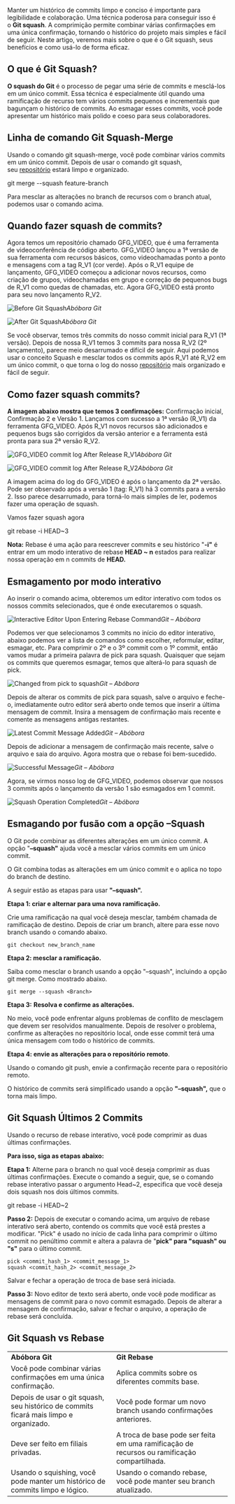 Manter um histórico de commits limpo e conciso é importante para legibilidade e colaboração. Uma técnica poderosa para conseguir isso é o **Git squash**. A comprimição permite combinar várias confirmações em uma única confirmação, tornando o histórico do projeto mais simples e fácil de seguir. Neste artigo, veremos mais sobre o que é o Git squash, seus benefícios e como usá-lo de forma eficaz.

## O que é Git Squash?

**O squash do Git** é o processo de pegar uma série de commits e mesclá-los em um único commit. Essa técnica é especialmente útil quando uma ramificação de recurso tem vários commits pequenos e incrementais que bagunçam o histórico de commits. Ao esmagar esses commits, você pode apresentar um histórico mais polido e coeso para seus colaboradores.

## Linha de comando Git Squash-Merge

Usando o comando git squash-merge, você pode combinar vários commits em um único commit. Depois de usar o comando git squash, seu [repositório](https://www.geeksforgeeks.org/what-is-a-git-repository/) estará limpo e organizado.

git merge --squash feature-branch

Para mesclar as alterações no branch de recursos com o branch atual, podemos usar o comando acima.

## Quando fazer squash de commits?

Agora temos um repositório chamado GFG_VIDEO, que é uma ferramenta de videoconferência de código aberto. GFG_VIDEO lançou a 1ª versão de sua ferramenta com recursos básicos, como videochamadas ponto a ponto e mensagens com a tag R_V1 (cor verde). Após o R_V1 equipe de lançamento, GFG_VIDEO começou a adicionar novos recursos, como criação de grupos, videochamadas em grupo e correção de pequenos bugs de R_V1 como quedas de chamadas, etc. Agora GFG_VIDEO está pronto para seu novo lançamento R_V2.

![Before Git Squash](https://media.geeksforgeeks.org/wp-content/uploads/20230519112308/git-squash-commit-.jpg)_Abóbora Git_

![After Git Squash](https://media.geeksforgeeks.org/wp-content/uploads/20230519112430/git-squash-commit-.jpg)_Abóbora Git_

Se você observar, temos três commits do nosso commit inicial para R_V1 (1ª versão). Depois de nossa R_V1 temos 3 commits para nossa R_V2 (2º lançamento), parece meio desarrumado e difícil de seguir. Aqui podemos usar o conceito Squash e mesclar todos os commits após R_V1 até R_V2 em um único commit, o que torna o log do nosso [repositório](https://www.geeksforgeeks.org/what-is-a-git-repository/) mais organizado e fácil de seguir.

## Como fazer squash commits?

**A imagem abaixo mostra que temos 3 confirmações:** Confirmação inicial, Confirmação 2 e Versão 1. Lançamos com sucesso a 1ª versão (R_V1) da ferramenta GFG_VIDEO. Após R_V1 novos recursos são adicionados e pequenos bugs são corrigidos da versão anterior e a ferramenta está pronta para sua 2ª versão R_V2.

![GFG_VIDEO commit log After Release R_V1](https://media.geeksforgeeks.org/wp-content/uploads/20220202200746/PBSquashV1.png)_Abóbora Git_

![GFG_VIDEO commit log After Release R_V2](https://media.geeksforgeeks.org/wp-content/uploads/20220202200638/PBSquash.png)_Abóbora Git_

A imagem acima do log do GFG_VIDEO é após o lançamento da 2ª versão. Pode ser observado após a versão 1 (tag: R_V1) há 3 commits para a versão 2. Isso parece desarrumado, para torná-lo mais simples de ler, podemos fazer uma operação de squash.

Vamos fazer squash agora

git rebase -i HEAD~3 

**Nota:** Rebase é uma ação para reescrever commits e seu histórico "**-i"** é entrar em um modo interativo de rebase **HEAD ~ n** estados para realizar nossa operação em n commits de **HEAD.**

## **Esmagamento por modo interativo**

Ao inserir o comando acima, obteremos um editor interativo com todos os nossos commits selecionados, que é onde executaremos o squash.

![Interactive Editor Upon Entering Rebase Command](https://media.geeksforgeeks.org/wp-content/uploads/20230519112838/git-merge-dev.png)_Git – Abóbora_

Podemos ver que selecionamos 3 commits no início do editor interativo, abaixo podemos ver a lista de comandos como escolher, reformular, editar, esmagar, etc. Para comprimir o 2º e o 3º commit com o 1º commit, então vamos mudar a primeira palavra de pick para squash. Quaisquer que sejam os commits que queremos esmagar, temos que alterá-lo para squash de pick.

![Changed from pick to squash](https://media.geeksforgeeks.org/wp-content/uploads/20230519113409/git-merge-dev.png)_Git – Abóbora_

Depois de alterar os commits de pick para squash, salve o arquivo e feche-o, imediatamente outro editor será aberto onde temos que inserir a última mensagem de commit. Insira a mensagem de confirmação mais recente e comente as mensagens antigas restantes.

![Latest Commit Message Added](https://media.geeksforgeeks.org/wp-content/uploads/20230519113709/git-merge-dev.png)_Git – Abóbora_

Depois de adicionar a mensagem de confirmação mais recente, salve o arquivo e saia do arquivo. Agora mostra que o rebase foi bem-sucedido.

![Successful Message](https://media.geeksforgeeks.org/wp-content/uploads/20220202204558/Res.png)_Git – Abóbora_

Agora, se virmos nosso log de GFG_VIDEO, podemos observar que nossos 3 commits após o lançamento da versão 1 são esmagados em 1 commit.

![Squash Operation Completed](https://media.geeksforgeeks.org/wp-content/uploads/20220202204842/Finres.png)_Git – Abóbora_

## Esmagando por fusão com a opção –Squash

O Git pode combinar as diferentes alterações em um único commit. A opção "**–squash"** ajuda você a mesclar vários commits em um único commit.

O Git combina todas as alterações em um único commit e o aplica no topo do branch de destino.

A seguir estão as etapas para usar **"–squash".**

**Etapa 1: criar e alternar para uma nova ramificação.**

Crie uma ramificação na qual você deseja mesclar, também chamada de ramificação de destino. Depois de criar um branch, altere para esse novo branch usando o comando abaixo.

```
git checkout new_branch_name
```

**Etapa 2: mesclar a ramificação.**

Saiba como mesclar o branch usando a opção "–squash", incluindo a opção git merge. Como mostrado abaixo.

```
git merge --squash <Branch>
```

**Etapa 3:** **Resolva e confirme as alterações.**

No meio, você pode enfrentar alguns problemas de conflito de mesclagem que devem ser resolvidos manualmente. Depois de resolver o problema, confirme as alterações no repositório local, onde esse commit terá uma única mensagem com todo o histórico de commits.

**Etapa 4: envie as alterações para o repositório remoto**.

Usando o comando git push, envie a confirmação recente para o repositório remoto.

O histórico de commits será simplificado usando a opção **"–squash",** que o torna mais limpo.

## Git Squash Últimos 2 Commits

Usando o recurso de rebase interativo, você pode comprimir as duas últimas confirmações.

**Para isso, siga as etapas abaixo:**

**Etapa 1:** Alterne para o branch no qual você deseja comprimir as duas últimas confirmações. Execute o comando a seguir, que, se o comando rebase interativo passar o argumento Head~2, especifica que você deseja dois squash nos dois últimos commits.

git rebase -i HEAD~2

**Passo 2:** Depois de executar o comando acima, um arquivo de rebase interativo será aberto, contendo os commits que você está prestes a modificar. "Pick" é usado no início de cada linha para comprimir o último commit no penúltimo commit e altera a palavra de "**pick" para "squash" ou "s"** para o último commit.

```
pick <commit_hash_1> <commit_message_1>
squash <commit_hash_2> <commit_message_2>
```

Salvar e fechar a operação de troca de base será iniciada.

**Passo 3:** Novo editor de texto será aberto, onde você pode modificar as mensagens de commit para o novo commit esmagado. Depois de alterar a mensagem de confirmação, salvar e fechar o arquivo, a operação de rebase será concluída.

## Git Squash vs Rebase

|                                                                                       |                                                                                             |
| ------------------------------------------------------------------------------------- | ------------------------------------------------------------------------------------------- |
| **Abóbora Git**                                                                       | **Git Rebase**                                                                              |
| Você pode combinar várias confirmações em uma única confirmação.                      | Aplica commits sobre os diferentes commits base.                                            |
| Depois de usar o git squash, seu histórico de commits ficará mais limpo e organizado. | Você pode formar um novo branch usando confirmações anteriores.                             |
| Deve ser feito em filiais privadas.                                                   | A troca de base pode ser feita em uma ramificação de recursos ou ramificação compartilhada. |
| Usando o squishing, você pode manter um histórico de commits limpo e lógico.          | Usando o comando rebase, você pode manter seu branch atualizado.                            |

